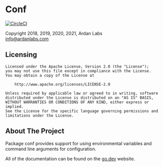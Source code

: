 # Conf

[![CircleCI](https://circleci.com/gh/ardanlabs/conf.svg?style=svg)](https://circleci.com/gh/ardanlabs/conf)

Copyright 2018, 2019, 2020, 2021, Ardan Labs  
info@ardanlabs.com

## Licensing

```
Licensed under the Apache License, Version 2.0 (the "License");
you may not use this file except in compliance with the License.
You may obtain a copy of the License at

    http://www.apache.org/licenses/LICENSE-2.0

Unless required by applicable law or agreed to in writing, software
distributed under the License is distributed on an "AS IS" BASIS,
WITHOUT WARRANTIES OR CONDITIONS OF ANY KIND, either express or implied.
See the License for the specific language governing permissions and
limitations under the License.
```

## About The Project

Package conf provides support for using environmental variables and command
line arguments for configuration.

All of the documentation can be found on the [go.dev](https://pkg.go.dev/github.com/ardanlabs/conf?tab=doc) website.

